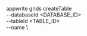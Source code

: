 appwrite grids createTable \
        --databaseId <DATABASE_ID> \
        --tableId <TABLE_ID> \
        --name <NAME> \



